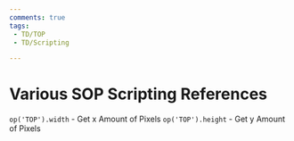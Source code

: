 ```yaml
---
comments: true
tags:
 - TD/TOP
 - TD/Scripting

---
```


# Various SOP Scripting References

`op('TOP').width` - Get x Amount of Pixels
`op('TOP').height` - Get y Amount of Pixels


